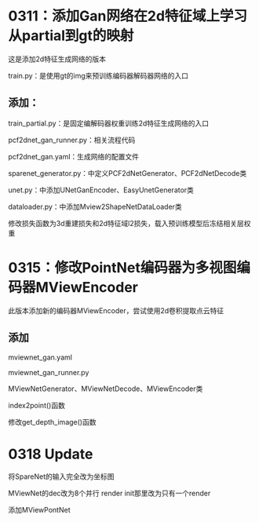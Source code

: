 # 0311：添加Gan网络在2d特征域上学习从partial到gt的映射
这是添加2d特征生成网络的版本

train.py：是使用gt的img来预训练编码器解码器网络的入口

## 添加：

train_partial.py：是固定编解码器权重训练2d特征生成网络的入口

pcf2dnet_gan_runner.py：相关流程代码

pcf2dnet_gan.yaml：生成网络的配置文件

sparenet_generator.py：中定义PCF2dNetGenerator、PCF2dNetDecode类

unet.py：中添加UNetGanEncoder、EasyUnetGenerator类

dataloader.py：中添加Mview2ShapeNetDataLoader类

修改损失函数为3d重建损失和2d特征域l2损失，载入预训练模型后冻结相关层权重

# 0315：修改PointNet编码器为多视图编码器MViewEncoder

此版本添加新的编码器MViewEncoder，尝试使用2d卷积提取点云特征

## 添加

mviewnet_gan.yaml

mviewnet_gan_runner.py

MViewNetGenerator、MViewNetDecode、MViewEncoder类

index2point()函数

修改get_depth_image()函数


# 0318 Update

将SpareNet的输入完全改为坐标图

MViewNet的dec改为8个并行 render init那里改为只有一个render

添加MViewPontNet




